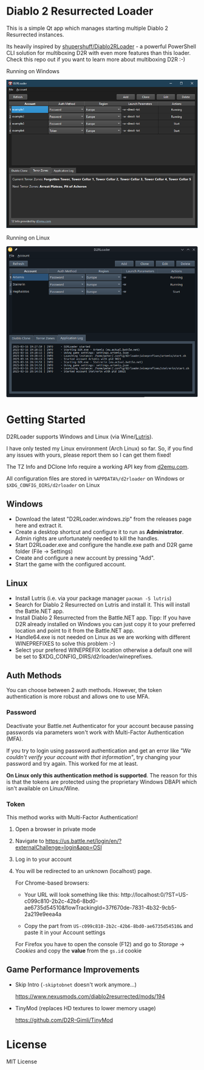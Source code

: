 # Diablo 2 Resurrected Loader

This is a simple Qt app which manages starting multiple Diablo 2 Resurrected instances.

Its heavily inspired by <a href="https://github.com/shupershuff/Diablo2RLoader">shupershuff/Diablo2RLoader</a> - a powerful PowerShell CLI solution for multiboxing D2R with even more features than this loader. Check this repo out if you want to learn more about multiboxing D2R :-)


Running on Windows

![Screenshot](./resources/screenshot_windows.png "D2R Loader Windows Screenshot")

Running on Linux

![Screenshot](./resources/screenshot_linux.png "D2R Loader Linux Screenshot")


# Getting Started

D2RLoader supports Windows and Linux (via Wine/[Lutris](https://lutris.net)).

I have only tested my Linux environment (Arch Linux) so far. So, if you find any issues with yours, please report them so I can get them fixed!

The TZ Info and DClone Info require a working API key from [d2emu.com](https://d2emu.com).

All configuration files are stored in ``%APPDATA%/d2rloader`` on Windows or ``$XDG_CONFIG_DIRS/d2rloader`` on Linux


## Windows

- Download the latest "D2RLoader.windows.zip" from the releases page here and extract it.
- Create a desktop shortcut and configure it to run as **Administrator**. Admin rights are unfortunately needed to kill the handles.
- Start D2RLoader.exe and configure the handle.exe path and D2R game folder (File -> Settings)
- Create and configure a new account by pressing "Add".
- Start the game with the configured account.

## Linux

- Install Lutris (i.e. via your package manager ``pacman -S lutris``)
- Search for Diablo 2 Resurrected on Lutris and install it. This will install the Battle.NET app.
- Install Diablo 2 Resurrected from the Battle.NET app. Tipp: If you have D2R already installed on Windows you can just copy it to your preferred location and point to it from the Battle.NET app.
- Handle64.exe is not needed on Linux as we are working with different WINEPREFIXES to solve this problem :-)
- Select your prefered WINEPREFIX location otherwise a default one will be set to $XDG_CONFIG_DIRS/d2rloader/wineprefixes.


## Auth Methods

You can choose between 2 auth methods. However, the token authentication is more robust and allows one to use MFA.

### Password

Deactivate your Battle.net Authenticator for your account because passing passwords via parameters won't work with Multi-Factor Authentication (MFA).

If you try to login using password authentication and get an error like  _"We couldn't verify your account with that information"_, try changing your password and try again. This worked for me at least. 

**On Linux only this authentication method is supported**. The reason for this is that the tokens are protected using the proprietary Windows DBAPI which isn't available on Linux/Wine.


### Token

This method works with Multi-Factor Authentication!

1. Open a browser in private mode
2. Navigate to https://us.battle.net/login/en/?externalChallenge=login&app=OSI
3. Log in to your account
4. You will be redirected to an unknown (localhost) page.

    For Chrome-based browsers:

    - Your URL will look something like this: 
    http://localhost:0/?ST=US-c099c810-2b2c-42b6-8bd0-ae6735d54510&flowTrackingId=37f670de-7831-4b32-9cb5-2a219e9eea4a

    - Copy the part from ``US-c099c810-2b2c-42b6-8bd0-ae6735d54510&`` and paste it in your Account settings

    For Firefox you have to open the console (F12) and go to _Storage_ -> _Cookies_ and copy the **value** from the ``gs.id`` cookie

## Game Performance Improvements

- Skip Intro (``-skiptobnet`` doesn't work anymore...)

  https://www.nexusmods.com/diablo2resurrected/mods/194


- TinyMod (replaces HD textures to lower memory usage)

  https://github.com/D2R-Gimli/TinyMod


# License

MIT License

